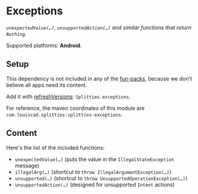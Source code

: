 # Exceptions

*`unexpectedValue(…)`, `unsupportedAction(…)` and similar functions that return `Nothing`.*

Supported platforms: **Android**.

## Setup

This dependency is not included in any of the [fun-packs](../../README.md#download),
because we don't believe all apps need its content.

Add it with [refreshVersions](https://github.com/jmfayard/refreshVersions):
`Splitties.exceptions`.

For reference, the maven coordinates of this module are `com.louiscad.splitties:splitties-exceptions`.

## Content

Here's the list of the included functions:
* `unexpectedValue(…)` (puts the value in the `IllegalStateException` message)
* `illegalArg(…)` (shortcut to `throw IllegalArgumentException(…)`)
* `unsupported(…)` (shortcut to `throw UnsupportedOperationException(…)`)
* `unsupportedAction(…)` (designed for unsupported `Intent` actions)
